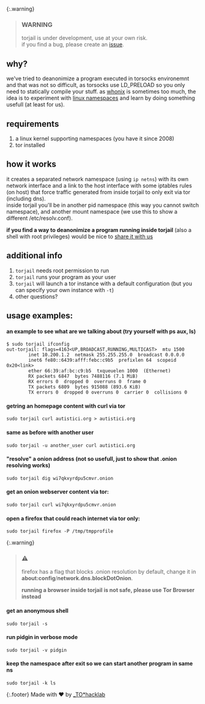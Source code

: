 {:.warning}
> ### WARNING
> torjail is under development, use at your own risk.  
> if you find a bug, please create an [issue](https://github.com/torjail/torjail/issues).

## why?
we've tried to deanonimize a program executed in torsocks environemnt and that was not so difficult, as torsocks use LD_PRELOAD so you only need to statically compile your stuff.
as [whonix](https://www.whonix.org/) is sometimes too much, the idea is to experiment with [linux namespaces](http://man7.org/linux/man-pages/man7/namespaces.7.html) and learn by doing something usefull (at least for us).

## requirements
1. a linux kernel supporting namespaces (you have it since 2008)
1. tor installed


## how it works
it creates a separated network namespace (using `ip netns`) with its own network
interface and a link to the host interface with some iptables rules (on host)
that force traffic generated from inside torjail to only exit via tor (including dns).  
inside torjail you'll be in another pid namespace (this way you cannot switch
namespace), and another mount namespace (we use this to show a different /etc/resolv.conf).  

**if you find a way to deanonimize a program running inside torjail** (also a shell with root privileges) would be nice to [share it with us](https://github.com/torjail/torjail/issues)


## additional info
1. `torjail` needs root permission to run
1. `torjail` runs your program as your user
1. `torjail` will launch a tor instance with a default configuration (but you can specify your own instance with `-t`)
1. other questions?


## usage examples: 

#### an example to see what are we talking about (try yourself with ps aux, ls)
```
$ sudo torjail ifconfig
out-torjail: flags=4163<UP,BROADCAST,RUNNING,MULTICAST>  mtu 1500
        inet 10.200.1.2  netmask 255.255.255.0  broadcast 0.0.0.0
        inet6 fe80::6439:afff:febc:c9b5  prefixlen 64  scopeid 0x20<link>
        ether 66:39:af:bc:c9:b5  txqueuelen 1000  (Ethernet)
        RX packets 6847  bytes 7488116 (7.1 MiB)
        RX errors 0  dropped 0  overruns 0  frame 0
        TX packets 6809  bytes 915088 (893.6 KiB)
        TX errors 0  dropped 0 overruns 0  carrier 0  collisions 0
```

#### getring an homepage content with curl via tor
`sudo torjail curl autistici.org > autistici.org `

#### same as before with another user
`sudo torjail -u another_user curl autistici.org`

#### "resolve" a onion address (not so usefull, just to show that .onion resolving works)
`sudo torjail dig wi7qkxyrdpu5cmvr.onion`

#### get an onion webserver content via tor:
`sudo torjail curl wi7qkxyrdpu5cmvr.onion`

#### open a firefox that could reach internet via tor only:
`sudo torjail firefox -P /tmp/tmpprofile`

{:.warning}
> ### :warning:
> firefox has a flag that blocks .onion resolution by default, change it in **about:config**/**network.dns.blockDotOnion**.  
>
> **running a browser inside torjail is not safe, please use Tor Browser instead**

#### get an anonymous shell
`sudo torjail -s`

#### run pidgin in verbose mode
`sudo torjail -v pidgin`

#### keep the namespace after exit so we can start another program in same ns 
`sudo torjail -k ls`


{:.footer}
Made with :heart: by [_TO*hacklab](https://autistici.org/underscore)
